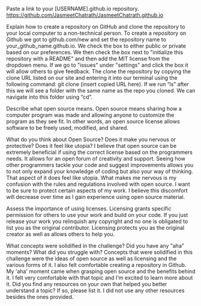 Paste a link to your [USERNAME].github.io repository.
https://github.com/JasmeetChatrath/JasmeetChatrath.github.io

Explain how to create a repository on GitHub and clone the repository to your local computer to a non-technical person.
To create a repository on Github we got to github.com/new and set the repository name to your_github_name.github.io.  We check the box to either public or private based on our preferences.  We then check the box next to "initialize this repository with a README" and then add the MIT license from the dropdown menu.  If we go to "issues" under "settings" and click the box it will allow others to give feedback.  The clone the repository by copying the clone URL listed on our site and entering it into our terminal using the following command: git clone (insert copied URL here).  If we run “ls” after this we will see a folder with the same name as the repo you cloned.  We can navigate into this folder using “cd”.

Describe what open source means.
Open source means sharing how a computer program was made and allowing anyone to customize the program as they see fit.  In other words, an open source license allows software to be freely used, modified, and shared.

What do you think about Open Source? Does it make you nervous or protective? Does it feel like utopia?
I believe that open source can be extremely beneficial if using the correct license based on the programmers needs.  It allows for an open forum of creativity and support.  Seeing how other programmers tackle your code and suggest improvements allows you to not only expand your knowledge of coding but also your way of thinking.  That aspect of it does feel like utopia.  What makes me nervous is my confusion with the rules and regulations involved with open source.  I want to be sure to protect certain aspects of my work.  I believe this discomfort will decrease over time as I gain experience using open source material.

Assess the importance of using licenses.
Licensing grants specific permission for others to use your work and build on your code.  If you just release your work you relinquish any copyright and no one is obligated to list you as the original contributor. Licensing protects you as the original creator as well as allows others to help you.

What concepts were solidified in the challenge? Did you have any "aha" moments? What did you struggle with?
Concepts that were solidified in this challenge were the ideas of open source as well as licensing and the various forms of it.  I also felt comfortable creating a repository in Github.  My 'aha' moment came when grasping open source and the benefits behind it.  I felt very comfortable with that topic and I'm excited to learn more about it.
Did you find any resources on your own that helped you better understand a topic? If so, please list it.
I did not use any other resources besides the ones provided.
